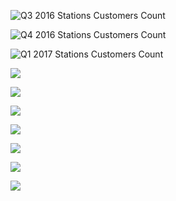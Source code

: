![Q3 2016 Stations Customers Count](https://github.com/jebyliang/Images/blob/master/q3_start.png)

![Q4 2016 Stations Customers Count](https://github.com/jebyliang/Images/blob/master/q4_start.png)

![Q1 2017 Stations Customers Count](https://github.com/jebyliang/Images/blob/master/q1_start.png)

![](https://github.com/jebyliang/Images/blob/master/mosaic%20q3.png)

![](https://github.com/jebyliang/Images/blob/master/mosaic%20q4.png)

![](https://github.com/jebyliang/Images/blob/master/mosaic_q3_q1.gif)

![](https://github.com/jebyliang/Images/blob/master/hour%20q34.png)

![](https://github.com/jebyliang/Images/blob/master/weekdays%20q34.png)

![](https://github.com/jebyliang/Images/blob/master/fluid%20Q3.png)

![](https://github.com/jebyliang/Images/blob/master/fluid%20Q4.png)
